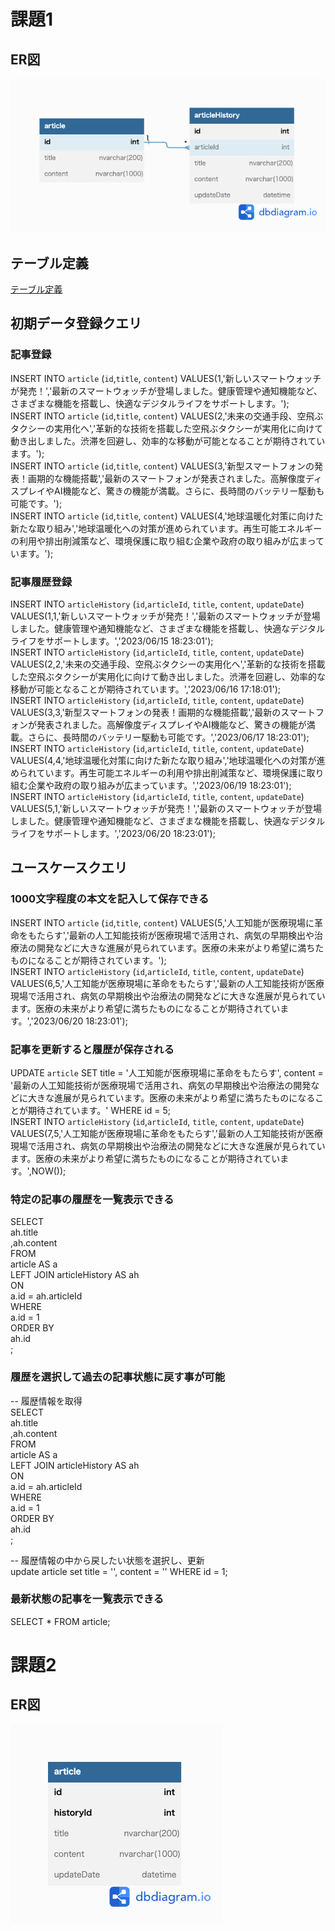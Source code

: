 # 課題1
## ER図
![ER図](task_01/articleManagementSystem.png)
## テーブル定義
[テーブル定義](task_02/articleManagementSystem_DDL.sql)

## 初期データ登録クエリ
### 記事登録
INSERT INTO `article` (`id`,`title`, `content`) VALUES(1,'新しいスマートウォッチが発売！','最新のスマートウォッチが登場しました。健康管理や通知機能など、さまざまな機能を搭載し、快適なデジタルライフをサポートします。');  
INSERT INTO `article` (`id`,`title`, `content`) VALUES(2,'未来の交通手段、空飛ぶタクシーの実用化へ','革新的な技術を搭載した空飛ぶタクシーが実用化に向けて動き出しました。渋滞を回避し、効率的な移動が可能となることが期待されています。');  
INSERT INTO `article` (`id`,`title`, `content`) VALUES(3,'新型スマートフォンの発表！画期的な機能搭載','最新のスマートフォンが発表されました。高解像度ディスプレイやAI機能など、驚きの機能が満載。さらに、長時間のバッテリー駆動も可能です。');  
INSERT INTO `article` (`id`,`title`, `content`) VALUES(4,'地球温暖化対策に向けた新たな取り組み','地球温暖化への対策が進められています。再生可能エネルギーの利用や排出削減策など、環境保護に取り組む企業や政府の取り組みが広まっています。');  
### 記事履歴登録
INSERT INTO `articleHistory` (`id`,`articleId`, `title`, `content`, `updateDate`) VALUES(1,1,'新しいスマートウォッチが発売！','最新のスマートウォッチが登場しました。健康管理や通知機能など、さまざまな機能を搭載し、快適なデジタルライフをサポートします。','2023/06/15 18:23:01');  
INSERT INTO `articleHistory` (`id`,`articleId`, `title`, `content`, `updateDate`) VALUES(2,2,'未来の交通手段、空飛ぶタクシーの実用化へ','革新的な技術を搭載した空飛ぶタクシーが実用化に向けて動き出しました。渋滞を回避し、効率的な移動が可能となることが期待されています。','2023/06/16 17:18:01');  
INSERT INTO `articleHistory` (`id`,`articleId`, `title`, `content`, `updateDate`) VALUES(3,3,'新型スマートフォンの発表！画期的な機能搭載','最新のスマートフォンが発表されました。高解像度ディスプレイやAI機能など、驚きの機能が満載。さらに、長時間のバッテリー駆動も可能です。','2023/06/17 18:23:01');  
INSERT INTO `articleHistory` (`id`,`articleId`, `title`, `content`, `updateDate`) VALUES(4,4,'地球温暖化対策に向けた新たな取り組み','地球温暖化への対策が進められています。再生可能エネルギーの利用や排出削減策など、環境保護に取り組む企業や政府の取り組みが広まっています。','2023/06/19 18:23:01');  
INSERT INTO `articleHistory` (`id`,`articleId`, `title`, `content`, `updateDate`) VALUES(5,1,'新しいスマートウォッチが発売！','最新のスマートウォッチが登場しました。健康管理や通知機能など、さまざまな機能を搭載し、快適なデジタルライフをサポートします。','2023/06/20 18:23:01');  

## ユースケースクエリ
### 1000文字程度の本文を記入して保存できる
INSERT INTO `article` (`id`,`title`, `content`) VALUES(5,'人工知能が医療現場に革命をもたらす','最新の人工知能技術が医療現場で活用され、病気の早期検出や治療法の開発などに大きな進展が見られています。医療の未来がより希望に満ちたものになることが期待されています。');  
INSERT INTO `articleHistory` (`id`,`articleId`, `title`, `content`, `updateDate`) VALUES(6,5,'人工知能が医療現場に革命をもたらす','最新の人工知能技術が医療現場で活用され、病気の早期検出や治療法の開発などに大きな進展が見られています。医療の未来がより希望に満ちたものになることが期待されています。','2023/06/20 18:23:01');  

### 記事を更新すると履歴が保存される
UPDATE `article` SET title = '人工知能が医療現場に革命をもたらす', content = '最新の人工知能技術が医療現場で活用され、病気の早期検出や治療法の開発などに大きな進展が見られています。医療の未来がより希望に満ちたものになることが期待されています。' WHERE id = 5;  
INSERT INTO `articleHistory` (`id`,`articleId`, `title`, `content`, `updateDate`) VALUES(7,5,'人工知能が医療現場に革命をもたらす','最新の人工知能技術が医療現場で活用され、病気の早期検出や治療法の開発などに大きな進展が見られています。医療の未来がより希望に満ちたものになることが期待されています。',NOW());  

### 特定の記事の履歴を一覧表示できる
SELECT  
ah.title  
,ah.content  
FROM  
article AS a  
LEFT JOIN articleHistory AS ah  
ON  
a.id = ah.articleId  
WHERE  
a.id = 1  
ORDER BY  
ah.id  
;  

### 履歴を選択して過去の記事状態に戻す事が可能
-- 履歴情報を取得  
SELECT  
ah.title  
,ah.content  
FROM  
article AS a  
LEFT JOIN articleHistory AS ah  
ON  
a.id = ah.articleId  
WHERE  
a.id = 1  
ORDER BY  
ah.id  
;  

-- 履歴情報の中から戻したい状態を選択し、更新  
update article set title = '', content = '' WHERE id = 1;  

### 最新状態の記事を一覧表示できる
SELECT * FROM article;


# 課題2
## ER図
![ER図](task_02/articleManagementSystem.png)
